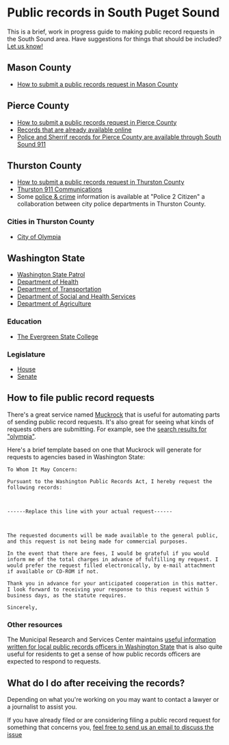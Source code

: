 <div class="prose dark:prose-invert">



# Public records in South Puget Sound

This is a brief, work in progress guide to making public record requests in the South Sound area. Have suggestions for things that should be included? [Let us know!](/contact)

## Mason County
- [How to submit a public records request in Mason County](https://masoncountywa.gov/public-records/index.php)

## Pierce County
- [How to submit a public records request in Pierce County](https://www.piercecountywa.gov/2711/Making-a-Public-Records-Request)
- [Records that are already available online](https://www.piercecountywa.gov/5554/Records-Available-Online)
- [Police and Sherrif records for Pierce County are available through South Sound 911](https://southsound911.org/public-records-requests/)

## Thurston County
- [How to submit a public records request in Thurston County](https://www.thurstoncountywa.gov/departments/assessor/publications-and-forms/public-records-request)
- [Thurston 911 Communications](https://tcomm911.org/records-requests/)
- Some [police & crime](https://www.olympiawa.gov/services/police_department/online_records___services.php) information is available at "Police 2 Citizen" a collaboration between city police departments in Thurston County.

### Cities in Thurston County
- [City of Olympia](https://public-olympiawa.govqa.us/WEBAPP/_rs/(S(n0gbtsqnkk5zuuf2e3q1ftc5))/SupportHome.aspx?sSessionID=732217746MQWEQOIHDIYZWPIRGUXRSLQMXLPZJBH)

## Washington State
- [Washington State Patrol](https://wsp.govqa.us/WEBAPP/_rs/(S(lzygeuvihhj3pjejvcf43rgr))/SupportHome.aspx?sSessionID=)
- [Department of Health](https://doh.wa.gov/about-us/public-records)
- [Department of Transportation](https://wsdot.wa.gov/about/contacts/public-disclosure)
- [Department of Social and Health Services](https://www.dshs.wa.gov/office-of-the-secretary/how-request-public-records)
- [Department of Agriculture](https://washingtonagr.mycusthelp.com/WEBAPP/_rs/(S(l11mdcjch4xxp4fqq2zswlgn))/supporthome.aspx)

### Education
- [The Evergreen State College](https://www.evergreen.edu/offices-services/public-records)

### Legislature
  - [House](https://leg.wa.gov/House/Pages/PublicRecordsRequestInformation.aspx)
  - [Senate](https://leg.wa.gov/Senate/Pages/PublicRecordsRequestInformation.aspx)


## How to file public record requests
There's a great service named [Muckrock](https://www.muckrock.com/) that is useful for automating parts of sending public record requests. It's also great for seeing what kinds of requests others are submitting. For example, see the [search results for "olympia"](https://www.muckrock.com/foi/list/?q=olympia).

Here's a brief template based on one that Muckrock will generate for requests to agencies based in Washington State:

```text
To Whom It May Concern:

Pursuant to the Washington Public Records Act, I hereby request the following records:



------Replace this line with your actual request------



The requested documents will be made available to the general public, and this request is not being made for commercial purposes.

In the event that there are fees, I would be grateful if you would inform me of the total charges in advance of fulfilling my request. I would prefer the request filled electronically, by e-mail attachment if available or CD-ROM if not.

Thank you in advance for your anticipated cooperation in this matter. I look forward to receiving your response to this request within 5 business days, as the statute requires.

Sincerely,
```

### Other resources
The Municipal Research and Services Center maintains [useful information written for local public records officers in Washington State](https://mrsc.org/explore-topics/legal/open-government/public-records-act) that is also quite useful for residents to get a sense of how public records officers are expected to respond to requests.

## What do I do after receiving the records?

Depending on what you're working on you may want to contact a lawyer or a journalist to assist you.

If you have already filed or are considering filing a public record request for something that concerns you, [feel free to send us an email to discuss the issue](/contact)

</div>
